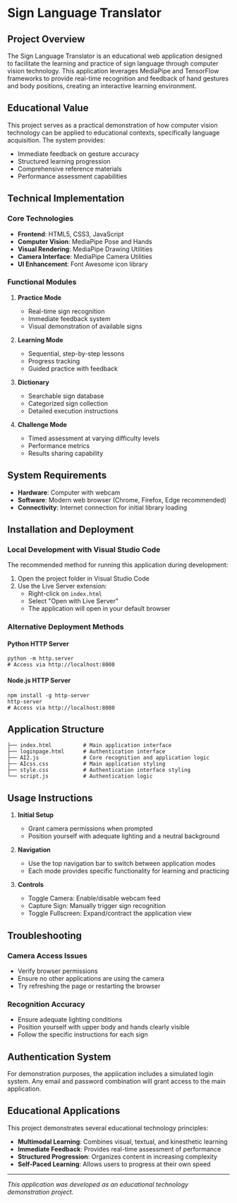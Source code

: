 


          
# Sign Language Translator

## Project Overview

The Sign Language Translator is an educational web application designed to facilitate the learning and practice of sign language through computer vision technology. This application leverages MediaPipe and TensorFlow frameworks to provide real-time recognition and feedback of hand gestures and body positions, creating an interactive learning environment.

## Educational Value

This project serves as a practical demonstration of how computer vision technology can be applied to educational contexts, specifically language acquisition. The system provides:

- Immediate feedback on gesture accuracy
- Structured learning progression
- Comprehensive reference materials
- Performance assessment capabilities

## Technical Implementation

### Core Technologies

- **Frontend**: HTML5, CSS3, JavaScript
- **Computer Vision**: MediaPipe Pose and Hands
- **Visual Rendering**: MediaPipe Drawing Utilities
- **Camera Interface**: MediaPipe Camera Utilities
- **UI Enhancement**: Font Awesome icon library

### Functional Modules

1. **Practice Mode**
   - Real-time sign recognition
   - Immediate feedback system
   - Visual demonstration of available signs

2. **Learning Mode**
   - Sequential, step-by-step lessons
   - Progress tracking
   - Guided practice with feedback

3. **Dictionary**
   - Searchable sign database
   - Categorized sign collection
   - Detailed execution instructions

4. **Challenge Mode**
   - Timed assessment at varying difficulty levels
   - Performance metrics
   - Results sharing capability

## System Requirements

- **Hardware**: Computer with webcam
- **Software**: Modern web browser (Chrome, Firefox, Edge recommended)
- **Connectivity**: Internet connection for initial library loading

## Installation and Deployment

### Local Development with Visual Studio Code

The recommended method for running this application during development:

1. Open the project folder in Visual Studio Code
2. Use the Live Server extension:
   - Right-click on `index.html`
   - Select "Open with Live Server"
   - The application will open in your default browser

### Alternative Deployment Methods

#### Python HTTP Server
```
python -m http.server
# Access via http://localhost:8000
```

#### Node.js HTTP Server
```
npm install -g http-server
http-server
# Access via http://localhost:8080
```

## Application Structure

```
├── index.html          # Main application interface
├── loginpage.html      # Authentication interface
├── AI2.js              # Core recognition and application logic
├── AIcss.css           # Main application styling
├── style.css           # Authentication interface styling
└── script.js           # Authentication logic
```

## Usage Instructions

1. **Initial Setup**
   - Grant camera permissions when prompted
   - Position yourself with adequate lighting and a neutral background

2. **Navigation**
   - Use the top navigation bar to switch between application modes
   - Each mode provides specific functionality for learning and practicing

3. **Controls**
   - Toggle Camera: Enable/disable webcam feed
   - Capture Sign: Manually trigger sign recognition
   - Toggle Fullscreen: Expand/contract the application view

## Troubleshooting

### Camera Access Issues
- Verify browser permissions
- Ensure no other applications are using the camera
- Try refreshing the page or restarting the browser

### Recognition Accuracy
- Ensure adequate lighting conditions
- Position yourself with upper body and hands clearly visible
- Follow the specific instructions for each sign

## Authentication System

For demonstration purposes, the application includes a simulated login system. Any email and password combination will grant access to the main application.

## Educational Applications

This project demonstrates several educational technology principles:

- **Multimodal Learning**: Combines visual, textual, and kinesthetic learning
- **Immediate Feedback**: Provides real-time assessment of performance
- **Structured Progression**: Organizes content in increasing complexity
- **Self-Paced Learning**: Allows users to progress at their own speed

---

*This application was developed as an educational technology demonstration project.*
        
